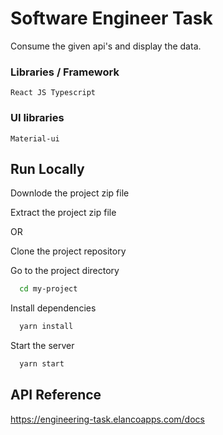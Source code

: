 
# Software Engineer Task 

Consume the given api's and display the data.


### Libraries / Framework
```
React JS Typescript
```

### UI libraries

```
Material-ui
```


## Run Locally

Downlode the project zip file

Extract the project zip file

OR

Clone the project repository

Go to the project directory

```bash
  cd my-project
```

Install dependencies

```bash
  yarn install
```

Start the server

```bash
  yarn start
```


## API Reference

 https://engineering-task.elancoapps.com/docs

